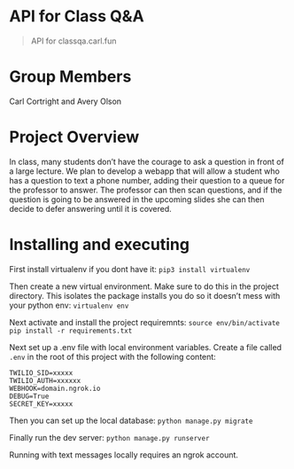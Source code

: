# API for Class Q&A

> API for classqa.carl.fun

# Group Members
Carl Cortright and Avery Olson

# Project Overview

In class, many students don’t have the courage to ask a question in front of a large lecture. We plan to develop a webapp that will allow a student who has a question to text a phone number, adding their question to a queue for the professor to answer. The professor can then scan questions, and if the question is going to be answered in the upcoming slides she can then decide to defer answering until it is covered. 

# Installing and executing

First install virtualenv if you dont have it:
`pip3 install virtualenv`

Then create a new virtual environment. Make sure to do this in the project directory. This isolates the package installs you do so it doesn’t mess with your python env:
`virtualenv env`

Next activate and install the project requiremnts:
`source env/bin/activate`
`pip install -r requirements.txt`

Next set up a .env file with local environment variables. Create a file called `.env` in the root of this project with the following content:

```
TWILIO_SID=xxxxx
TWILIO_AUTH=xxxxxx
WEBHOOK=domain.ngrok.io
DEBUG=True
SECRET_KEY=xxxxx
```

Then you can set up the local database:
`python manage.py migrate`

Finally run the dev server:
`python manage.py runserver`

Running with text messages locally requires an ngrok account. 
